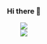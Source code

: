 <h3 align='center'>Hi there 👋</h3>
<p align='center'>
  <a href="https://github.com/anuraghazra/github-readme-stats">
    <img src="https://github-readme-stats.vercel.app/api?lyutvs=anuraghazra&show_icons=true&theme=radical")
"/>
  </a>
  <br>
  <img src="http://mazassumnida.wtf/api/v2/generate_badge?boj=lyutvs"/>
</p>

